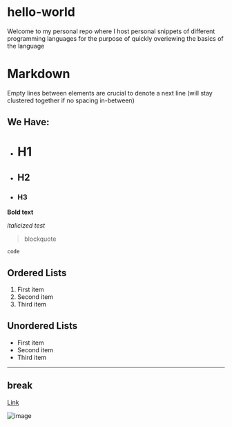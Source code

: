 # hello-world

Welcome to my personal repo where I host personal snippets of different programming languages for the purpose of quickly overiewing the basics of the language

# Markdown
Empty lines between elements are crucial to denote a next line (will stay clustered together if no spacing in-between)

## We Have:
* # H1
* ## H2
* ### H3

**Bold text**

*italicized test*

> blockquote

`code`


## Ordered Lists
1. First item
2. Second item
3. Third item


## Unordered Lists
- First item
- Second item
- Third item

---
break
---

[Link](https://github.com/EnocFlores/hello-world)

![image](image.jpg)

